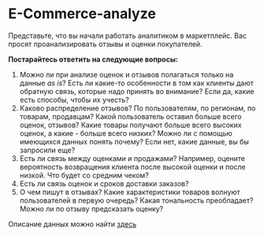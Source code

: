 # E-Commerce-analyze

Представьте, что вы начали работать аналитиком в маркетплейс. Вас просят проанализировать отзывы и оценки покупателей.

**Постарайтесь ответить на следующие вопросы:**

1. Можно ли при анализе оценок и отзывов полагаться только на данные *as is*? Есть ли какие-то особенности в том как клиенты дают обратную связь, которые надо принять во внимание? Если да, какие есть способы, чтобы их учесть?
2. Каково распределение отзывов? По пользователям, по регионам, по товарам, продавцам? Какой пользователь оставил больше всего оценок, отзывов? Какие товары получают больше всего высоких оценок, а какие - больше всего низких? Можно ли с помощью имеющихся данных понять почему? Если нет, какие данные, вы бы запросили еще?
3. Есть ли связь между оценками и продажами? Например, оцените вероятность возвращения клиента после высокой оценки и после низкой. Что будет со средним чеком?
4. Есть ли связь оценок и сроков доставки заказов?
5. О чем пишут в отзывах? Какие характеристики товаров волнуют пользователей в первую очередь? Какая тональность преобладает? Можно ли по отзыву предсказать оценку?  



Описание данных можно найти [здесь](https://www.kaggle.com/olistbr/brazilian-ecommerce) 
